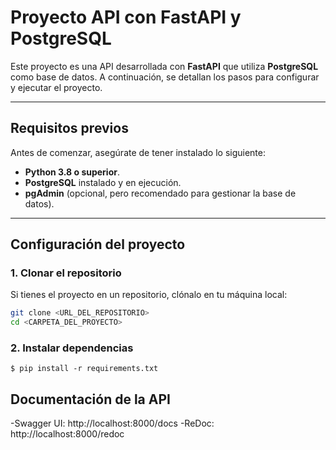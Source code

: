 # Proyecto API con FastAPI y PostgreSQL

Este proyecto es una API desarrollada con **FastAPI** que utiliza **PostgreSQL** como base de datos. A continuación, se detallan los pasos para configurar y ejecutar el proyecto.

---

## Requisitos previos

Antes de comenzar, asegúrate de tener instalado lo siguiente:

- **Python 3.8 o superior**.
- **PostgreSQL** instalado y en ejecución.
- **pgAdmin** (opcional, pero recomendado para gestionar la base de datos).

---

## Configuración del proyecto

### 1. Clonar el repositorio
Si tienes el proyecto en un repositorio, clónalo en tu máquina local:

```bash
git clone <URL_DEL_REPOSITORIO>
cd <CARPETA_DEL_PROYECTO>
```

### 2. Instalar dependencias

    $ pip install -r requirements.txt

## Documentación de la API

-Swagger UI: http://localhost:8000/docs
-ReDoc: http://localhost:8000/redoc